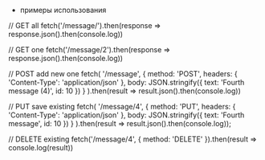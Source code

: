 
- примеры использования

// GET all
fetch('/message/').then(response => response.json().then(console.log))

// GET one
fetch('/message/2').then(response => response.json().then(console.log))

// POST add new one
fetch(
  '/message', 
  { 
    method: 'POST', 
    headers: { 'Content-Type': 'application/json' },
    body: JSON.stringify({ text: 'Fourth message (4)', id: 10 })
  }
).then(result => result.json().then(console.log))

// PUT save existing
fetch(
  '/message/4', 
  { 
    method: 'PUT', 
    headers: { 'Content-Type': 'application/json' }, 
    body: JSON.stringify({ text: 'Fourth message', id: 10 })
  }
).then(result => result.json().then(console.log));

// DELETE existing
fetch('/message/4', { method: 'DELETE' }).then(result => console.log(result))